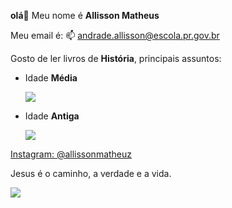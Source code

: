 **olá**👋
Meu nome é **Allisson Matheus**

Meu email é: 📫 andrade.allisson@escola.pr.gov.br

Gosto de ler livros de **História**, principais assuntos: 
- Idade **Média**
  
   ![](https://media.tenor.com/Wp_HEKKmHmAAAAAC/war.gif)
- Idade **Antiga**

   ![](https://media.tenor.com/7ueQXokwiQQAAAAd/apocalyptica.gif)

[Instagram: @allissonmatheuz](https://www.instagram.com/allissonmatheusz)
  

  Jesus é o caminho, a verdade e a vida.

  
 ![](https://media.tenor.com/WgY0WLQ4cZMAAAAC/jeus-jesus.gif)

  

  

<!--
**profeallisson/profeallisson** is a ✨ _special_ ✨ repository because its `README.md` (this file) appears on your GitHub profile.

Here are some ideas to get you started:

- 🔭 I’m currently working on ...
- 🌱 I’m currently learning ...
- 👯 I’m looking to collaborate on ...
- 🤔 I’m looking for help with ...
- 💬 Ask me about ...
- 📫 How to reach me: ...
- 😄 Pronouns: ...
- ⚡ Fun fact: ...
-->

